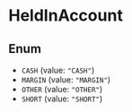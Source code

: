 # HeldInAccount

## Enum

* `CASH` (value: `"CASH"`)
* `MARGIN` (value: `"MARGIN"`)
* `OTHER` (value: `"OTHER"`)
* `SHORT` (value: `"SHORT"`)
